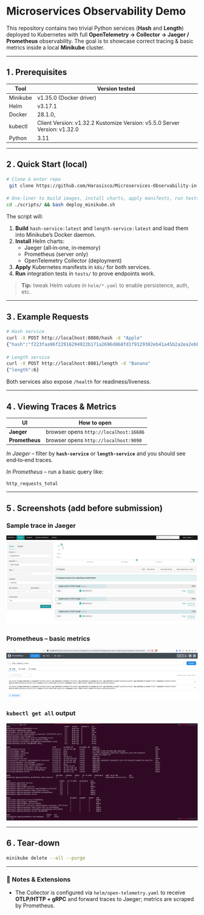# Microservices Observability Demo

This repository contains two trivial Python services (**Hash** and **Length**) deployed to Kubernetes with full **OpenTelemetry → Collector → Jaeger / Prometheus** observability.  The goal is to showcase correct tracing & basic metrics inside a local **Minikube** cluster.

---

## 1 . Prerequisites

| Tool | Version tested |
|------|----------------|
| Minikube | v1.35.0 (Docker driver) |
| Helm | v3.17.1 |
| Docker | 28.1.0, |
| kubectl | Client Version: v1.32.2 Kustomize Version: v5.5.0 Server Version: v1.32.0 |
| Python | 3.11 |

---

## 2 . Quick Start (local)

```bash
# Clone & enter repo
 git clone https://github.com/Harasisco/Microservices-Observability-in-Kubernetes && cd Microservices-Observability-in-Kubernetes

# One‑liner to build images, install charts, apply manifests, run tests
cd ./scripts/ && bash deploy_minikube.sh
```

The script will:

1. **Build** `hash-service:latest` and `length-service:latest` and load them into Minikube’s Docker daemon.
2. **Install** Helm charts:
   * Jaeger (all‑in‑one, in‑memory)
   * Prometheus (server only)
   * OpenTelemetry Collector (deployment)
3. **Apply** Kubernetes manifests in `k8s/` for both services.
4. **Run** integration tests in `tests/` to prove endpoints work.

> **Tip:** tweak Helm values in `helm/*.yaml` to enable persistence, auth, etc.

---

## 3 . Example Requests

```bash
# Hash service
curl -X POST http://localhost:8080/hash -d "Apple"
{"hash":"f223faa96f22916294922b171a2696d868fd1f9129302eb41a45b2a2ea2ebbfd"}

# Length service
curl -X POST http://localhost:8081/length -d "Banana"
{"length":6}
```

Both services also expose `/health` for readiness/liveness.

---

## 4 . Viewing Traces & Metrics

| UI | How to open |
|----|-------------|
| **Jaeger** | browser opens `http://localhost:16686` |
| **Prometheus** | browser opens `http://localhost:9090` |

*In Jaeger* – filter by **`hash-service`** or **`length-service`** and you should see end‑to‑end traces.

*In Prometheus* – run a basic query like:
```promQL
http_requests_total
```

---

## 5 . Screenshots (add before submission)

### Sample trace in Jaeger
![Jeager-trace](images/trace-Jaeger.png)

### Prometheus – basic metrics
![Prometheus](images/Prometheus.png)

### `kubectl get all` output
![Sll Objects](images/all-objects.png)

---

## 6 . Tear‑down

```bash
minikube delete --all --purge
```

---

### 📌  Notes & Extensions

* The Collector is configured via `helm/open-telemetry.yaml` to receive **OTLP/HTTP + gRPC** and forward traces to Jaeger; metrics are scraped by Prometheus.

